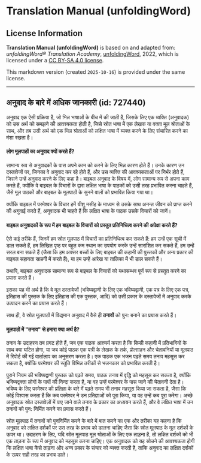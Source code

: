 # Translation Manual (unfoldingWord)

## License Information

**Translation Manual (unfoldingWord)** is based on and adapted from: _unfoldingWord® Translation Academy_, [unfoldingWord](https://unfoldingword.org/utw), 2022, which is licensed under a [CC BY-SA 4.0 license](https://creativecommons.org/licenses/by-sa/4.0/legalcode.en).

This markdown version (created `2025-10-16`) is provided under the same license.



--------------------------------

## अनुवाद के बारे में अधिक जानकारी (id: 727440)

अनुवाद एक ऐसी प्रक्रिया है, जो भिन्न भाषाओं के बीच में की जाती है, जिसके लिए एक व्यक्ति (अनुवादक) को उस अर्थ को समझने की आवश्यकता होती है, जिसे स्रोत भाषा में एक लेखक या वक्ता मूल श्रोताओं के साथ, और तब उसी अर्थ को एक भिन्न श्रोताओं को लक्षित भाषा में व्यक्त करने के लिए संचारित करने का मंशा रखता है।

#### लोग मूलपाठों का अनुवाद क्यों करते हैं?

सामान्य रूप से अनुवादकों के पास अपने काम को करने के लिए भिन्न कारण होते हैं। उनके कारण उन दस्तावेजों पर, जिनका वे अनुवाद कर रहे होते हैं, और उस व्यक्ति की आवश्यकताओं पर निर्भर होते हैं, जिसने उन्हें अनुवाद करने के लिए कहा है। बाइबल अनुवाद के विषय में, लोग सामान्य रूप से अपना काम करते हैं, क्योंकि वे बाइबल के विचारों के द्वारा लक्षित भाषा के पाठकों को उसी तरह प्रभावित करना चाहते हैं, जैसे मूल पाठकों और बाइबल के मूलपाठों के सुनने वालों को प्रभावित किया गया था।

क्योंकि बाइबल में परमेश्वर के विचार हमें यीशु मसीह के माध्यम से उसके साथ अनन्त जीवन को प्राप्त करने की अगुवाई करते हैं, अनुवादक भी चाहते हैं कि लक्षित भाषा के पाठक उसके विचारों को जानें।

#### बाइबल अनुवादकों के रूप में हम बाइबल के विचारों को प्रस्तुत प्रतिनिधित्व करने की अपेक्षा करते हैं?

ऐसे कई तरीके हैं, जिनमें हम स्रोत मूलपाठ में विचारों का प्रतिनिधित्व कर सकते हैं: हम उन्हें एक सूची में डाल सकते हैं, हम लिखित पृष्ठ पर बहुत कम स्थान का उपयोग करके उन्हें सारांशित कर सकते हैं, हम उन्हें सरल बना सकते हैं (जैसा कि हम अक्सर बच्चों के लिए बाइबल की कहानी की पुस्तकों और अन्य प्रकार की बाइबल सहायता साम्रगी में करते हैं), या हम उन्हें आरेख या तालिका में भी डाल सकते हैं।

तथापि, बाइबल अनुवादक सामान्य रूप से बाइबल के विचारों को यथासम्भव पूर्ण रूप से प्रस्तुत करने का प्रयास करते हैं।

इसका यह भी अर्थ है कि वे मूल दस्तावेजों (भविष्यद्वाणी के लिए एक भविष्यद्वाणी, एक पत्र के लिए एक पत्र, इतिहास की पुस्तक के लिए इतिहास की एक पुस्तक, आदि) को उसी प्रकार के दस्तावेजों में अनुवाद करके उत्पादन करने का प्रयास करते हैं।

साथ ही, वे स्रोत मूलपाठों में विद्यमान अनुवाद में वैसे ही **तनावों** को पुन: बनाने का प्रयास करते हैं।

#### मूलपाठों में "तनाव" से हमारा क्या अर्थ है?

तनाव के उदाहरण तब प्रगट होते हैं, जब एक पाठक आश्चर्य करता है कि किसी कहानी में प्रतिभागियों के साथ क्या घटित होगा, या जब कोई पाठक एक पत्री के लेखक के तर्क, प्रोत्साहन और चेतावनियों या मूलपाठ में रिपोर्ट की गई वार्तालाप का अनुसरण करता है। एक पाठक एक भजन पढ़ते समय तनाव महसूस कर सकता है, क्योंकि परमेश्वर की स्तुति विभिन्न तरीकों से भजनकार को प्रभावित करती है।

पुराने नियम की भविष्यद्वाणी पुस्तक को पढ़ते समय, पाठक तनाव में वृद्धि को महसूस कर सकता है, क्योंकि भविष्यद्वक्ता लोगों के पापों की निन्दा करता है, या वह उन्हें परमेश्वर के पास जाने की चेतावनी देता है। भविष्य के लिए परमेश्वर की प्रतिज्ञा के बारे में पढ़ते समय भी तनाव महसूस किया जा सकता है, जैसा कि कोई विश्वास करता है कि कब परमेश्वर ने उन प्रतिज्ञाओं को पूरा किया, या वह उन्हें कब पूरा करेगा। अच्छे अनुवादक स्रोत दस्तावेज़ों में पाए जाने वाले तनाव के प्रकार का अध्ययन करते हैं, और वे लक्षित भाषा में उन तनावों को पुन: निर्मित करने का प्रयास करते हैं।

स्रोत मूलपाठ में तनावों को पुननिर्मित करने के बारे में बात करने का एक और तरीका यह कहना है कि अनुवाद को लक्षित दर्शकों पर उस तरह के प्रभाव को डालना चाहिए जैसा कि स्रोत मूलपाठ के मूल दर्शकों के ऊपर था। उदाहरण के लिए, यदि स्रोत मूलपाठ मूल श्रोताओं के लिए एक ताड़ना है, तो लक्षित दर्शकों को भी एक ताड़ना के रूप में अनुवाद को महसूस करना चाहिए। एक अनुवादक को यह सोचने की आवश्यकता होगी कि लक्षित भाषा कैसे ताड़ना और अन्य प्रकार के संचार को व्यक्त करती है, ताकि अनुवाद का लक्षित दर्शकों के ऊपर सही तरह का प्रभाव डाले।


